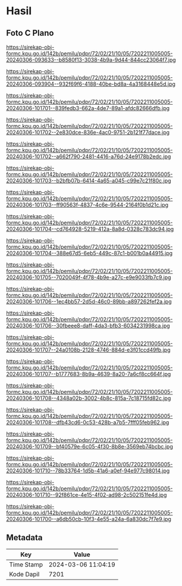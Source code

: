 # Hasil

## Foto C Plano

https://sirekap-obj-formc.kpu.go.id/142b/pemilu/pdpr/72/02/21/10/05/7202211005005-20240306-093633--b8580f13-3038-4b9a-9d44-844cc23064f7.jpg

https://sirekap-obj-formc.kpu.go.id/142b/pemilu/pdpr/72/02/21/10/05/7202211005005-20240306-093904--932f69f6-4188-40be-bd8a-4a3168448e5d.jpg

https://sirekap-obj-formc.kpu.go.id/142b/pemilu/pdpr/72/02/21/10/05/7202211005005-20240306-101701--839fedb3-662a-4de7-89a1-afdc82666dfb.jpg

https://sirekap-obj-formc.kpu.go.id/142b/pemilu/pdpr/72/02/21/10/05/7202211005005-20240306-101702--2e830dce-836e-4ac0-9751-2b121f77dace.jpg

https://sirekap-obj-formc.kpu.go.id/142b/pemilu/pdpr/72/02/21/10/05/7202211005005-20240306-101702--a662f790-2481-4416-a76d-24e9178b2edc.jpg

https://sirekap-obj-formc.kpu.go.id/142b/pemilu/pdpr/72/02/21/10/05/7202211005005-20240306-101703--b2bfb07b-6414-4a65-a045-c99e7c21f80c.jpg

https://sirekap-obj-formc.kpu.go.id/142b/pemilu/pdpr/72/02/21/10/05/7202211005005-20240306-101703--ff90563f-4837-4c6e-9544-2164f0b1d21c.jpg

https://sirekap-obj-formc.kpu.go.id/142b/pemilu/pdpr/72/02/21/10/05/7202211005005-20240306-101704--cd764928-5219-412a-8a8d-0328c783dc94.jpg

https://sirekap-obj-formc.kpu.go.id/142b/pemilu/pdpr/72/02/21/10/05/7202211005005-20240306-101704--388e67d5-6eb5-449c-87c1-b001b0a44915.jpg

https://sirekap-obj-formc.kpu.go.id/142b/pemilu/pdpr/72/02/21/10/05/7202211005005-20240306-101705--7020049f-4f78-4b9e-a27c-e9e9033fb7c9.jpg

https://sirekap-obj-formc.kpu.go.id/142b/pemilu/pdpr/72/02/21/10/05/7202211005005-20240306-101706--1ec4bb57-2d5d-46c0-89bb-a897262fef2a.jpg

https://sirekap-obj-formc.kpu.go.id/142b/pemilu/pdpr/72/02/21/10/05/7202211005005-20240306-101706--30fbeee8-daff-4da3-bfb3-6034231998ca.jpg

https://sirekap-obj-formc.kpu.go.id/142b/pemilu/pdpr/72/02/21/10/05/7202211005005-20240306-101707--24a0108b-2128-4746-884d-e3f01ccd49fb.jpg

https://sirekap-obj-formc.kpu.go.id/142b/pemilu/pdpr/72/02/21/10/05/7202211005005-20240306-101707--b1777683-8b9a-4639-8a20-7a6cf8cc664f.jpg

https://sirekap-obj-formc.kpu.go.id/142b/pemilu/pdpr/72/02/21/10/05/7202211005005-20240306-101708--4348a02b-3002-4b8c-815a-7c18715fd82c.jpg

https://sirekap-obj-formc.kpu.go.id/142b/pemilu/pdpr/72/02/21/10/05/7202211005005-20240306-101708--dfb43cd6-0c53-428b-a7b5-7fff05feb962.jpg

https://sirekap-obj-formc.kpu.go.id/142b/pemilu/pdpr/72/02/21/10/05/7202211005005-20240306-101709--bf40579e-6c05-4f30-8b8e-3569eb74bcbc.jpg

https://sirekap-obj-formc.kpu.go.id/142b/pemilu/pdpr/72/02/21/10/05/7202211005005-20240306-101710--78b33764-1d5b-41a6-a0ef-94e977c98014.jpg

https://sirekap-obj-formc.kpu.go.id/142b/pemilu/pdpr/72/02/21/10/05/7202211005005-20240306-101710--92f861ce-4e15-4f02-ad98-2c502151fe4d.jpg

https://sirekap-obj-formc.kpu.go.id/142b/pemilu/pdpr/72/02/21/10/05/7202211005005-20240306-101700--a6db50cb-10f3-4e55-a24a-6a830dc7f7e9.jpg


## Metadata

| Key        | Value               |
| ---------- | ------------------- |
| Time Stamp | 2024-03-06 11:04:19 |
| Kode Dapil | 7201                |



